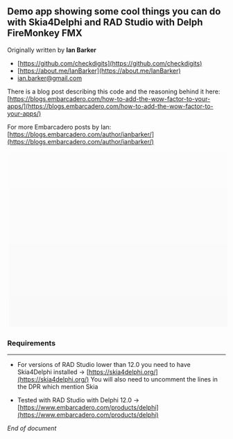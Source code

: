 # 
 ## Demo app showing some cool things you can do with Skia4Delphi and RAD Studio with Delph FireMonkey FMX

 Originally written by **Ian Barker**
            
* [https://github.com/checkdigits](https://github.com/checkdigits)
* [https://about.me/IanBarker](https://about.me/IanBarker)
* [ian.barker@gmail.com](mailto:ian.barker@gmail.com)

There is a blog post describing this code and the reasoning behind it here: [https://blogs.embarcadero.com/how-to-add-the-wow-factor-to-your-apps/](https://blogs.embarcadero.com/how-to-add-the-wow-factor-to-your-apps/)

For more Embarcadero posts by Ian: [https://blogs.embarcadero.com/author/ianbarker/](https://blogs.embarcadero.com/author/ianbarker/)

<img src="https://github.com/checkdigits/wow_app_example/blob/main/demo_gif/wow_app_demo_sample.gif" alt="Demo" style="vertical-align:top; margin:4px">


### Requirements

---

* For versions of RAD Studio lower than 12.0 you need to have Skia4Delphi installed -> [https://skia4delphi.org/](https://skia4delphi.org/)
  You will also need to uncomment the lines in the DPR which mention Skia

* Tested with RAD Studio with Delphi 12.0 -> [https://www.embarcadero.com/products/delphi](https://www.embarcadero.com/products/delphi)

  
*End of document*
 
